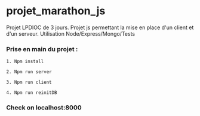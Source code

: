 # projet_marathon_js
Projet LPDIOC de 3 jours. Projet js permettant la mise en place d'un client et d'un serveur. Utilisation Node/Express/Mongo/Tests

### Prise en main du projet :

```
1. Npm install
```
```
2. Npm run server
```
```
3. Npm run client
```
```
4. Npm run reinitDB
```
### Check on localhost:8000
